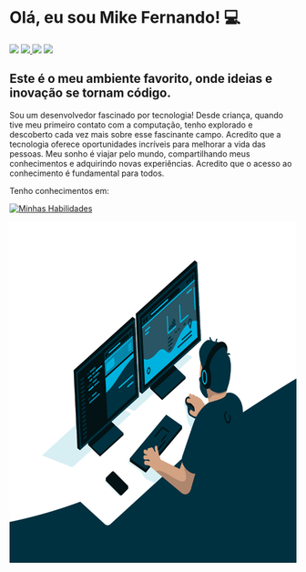 <h1> Olá, eu sou Mike Fernando! 💻</h1>

<div> 
     <a href="https://www.instagram.com/eai_mikera?igshid=MzRlODBiNWFlZA%3D%3D" target="_blank"><img src="https://img.shields.io/badge/-Instagram-%23E4405F?style=for-the-badge&logo=instagram&logoColor=white" target="_blank"></a> 
     <a href = "mailto:applemikera@gmail.com"><img src="https://img.shields.io/badge/Gmail-D14836?style=for-the-badge&logo=gmail&logoColor=white" target="_blank"</a>
     <a href="https://www.linkedin.com/in/mike-fernando3g/" target="_blank"><img src="https://img.shields.io/badge/-LinkedIn-%230077B5?style=for-the-badge&logo=linkedin&logoColor=white" target="_blank"></a>
     <a href="https://wa.me/+5515998541777" target="_blank"><img src="https://img.shields.io/badge/WhatsApp-25D366?style=for-the-badge&logo=whatsapp&logoColor=white" target="_blank"></a>
 </div>
<h2 align="left">
Este é o meu ambiente favorito, onde ideias e inovação se tornam código.
</h2>
<p>Sou um desenvolvedor fascinado por tecnologia! Desde criança, quando tive meu primeiro contato com a computação, tenho explorado e descoberto cada vez mais sobre esse fascinante campo. Acredito que a tecnologia oferece oportunidades incríveis para melhorar a vida das pessoas. Meu sonho é viajar pelo mundo, compartilhando meus conhecimentos e adquirindo novas experiências. Acredito que o acesso ao conhecimento é fundamental para todos.</p>
<p>Tenho conhecimentos em: </p>

[![Minhas Habilidades](https://skillicons.dev/icons?i=html,css,js,c,nodejs,react,git,figma,vscode
)](https://skillicons.dev)

  <img src="code.gif" width="1000" height="600">
  

